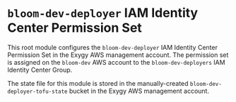 # `bloom-dev-deployer` IAM Identity Center Permission Set

This root module configures the `bloom-dev-deployer` IAM Identity Center Permission Set in the Exygy
AWS management account. The permission set is assigned on the `bloom-dev` AWS account to the
`bloom-dev-deployers` IAM Identity Center Group.

The state file for this module is stored in the manually-created `bloom-dev-deployer-tofu-state`
bucket in the Exygy AWS management account.
